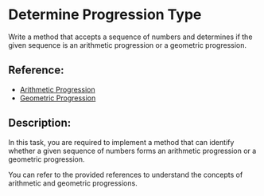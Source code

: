# Determine Progression Type

Write a method that accepts a sequence of numbers and determines if the given sequence is an arithmetic progression or a geometric progression.

## **Reference:**
- [Arithmetic Progression](https://en.wikipedia.org/wiki/Arithmetic_progression)
- [Geometric Progression](https://en.wikipedia.org/wiki/Geometric_progression)

## **Description:**

In this task, you are required to implement a method that can identify whether a given sequence of numbers forms an arithmetic progression or a geometric progression.

You can refer to the provided references to understand the concepts of arithmetic and geometric progressions.
